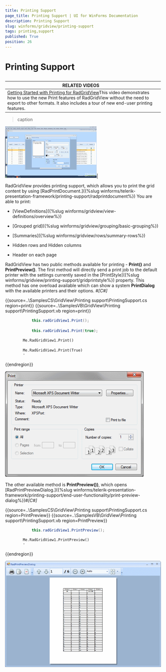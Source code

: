 ```yaml
---
title: Printing Support
page_title: Printing Support | UI for WinForms Documentation
description: Printing Support
slug: winforms/gridview/printing-support
tags: printing,support
published: True
position: 26
---
```


# Printing Support



## 


| RELATED VIDEOS |  |
| ------ | ------ |
|[Getting Started with Printing for RadGridView](http://tv.telerik.com/watch/winforms/getting-started-with-printing-for-radgridview-)This video demonstrates how to use the new Print features of RadGridView without the need to export to other formats. It also includes a tour of new end-user printing features.|
>caption 

![gridview-printing-support 003](images/gridview-printing-support003.png)|

RadGridView provides printing support, which allows you to print the grid content by using
          [RadPrintDocument.]({%slug winforms/telerik-presentation-framework/printing-support/radprintdocument%})
          You are able to print:
        

* [ViewDefinitions]({%slug winforms/gridview/view-definitions/overview%})

* [Grouped grid]({%slug winforms/gridview/grouping/basic-grouping%})

* [Summaries]({%slug winforms/gridview/rows/summary-rows%})

* Hidden rows and Hidden columns

* Header on each page

RadGridView has two public methods available for printing - __Print()__ and
          __PrintPreview()__. The first method will directly send a print job to the
          default printer with the settings currently saved in the
          [PrintStyle]({%slug winforms/gridview/printing-support/gridprintstyle%})
          property. This method has one overload available which can show a system
          __PrintDialog__ with the available printers and their options.
        #_[C#]_

	



{{source=..\SamplesCS\GridView\Printing support\PrintingSupport.cs region=print}} 
{{source=..\SamplesVB\GridView\Printing support\PrintingSupport.vb region=print}} 

````C#
            this.radGridView1.Print();

            this.radGridView1.Print(true);
````
````VB.NET
        Me.RadGridView1.Print()

        Me.RadGridView1.Print(True)
        '
````

{{endregion}} 




![gridview-printing-support 001](images/gridview-printing-support001.png)

The other available method is __PrintPreview())__, which opens
          [RadPrintPreviewDialog.]({%slug winforms/telerik-presentation-framework/printing-support/end-user-functionality/print-preview-dialog%})#_[C#]_

	



{{source=..\SamplesCS\GridView\Printing support\PrintingSupport.cs region=PrintPreview}} 
{{source=..\SamplesVB\GridView\Printing support\PrintingSupport.vb region=PrintPreview}} 

````C#
            this.radGridView1.PrintPreview();
````
````VB.NET
        Me.RadGridView1.PrintPreview()
        '
````

{{endregion}} 




![gridview-printing-support 002](images/gridview-printing-support002.png)
